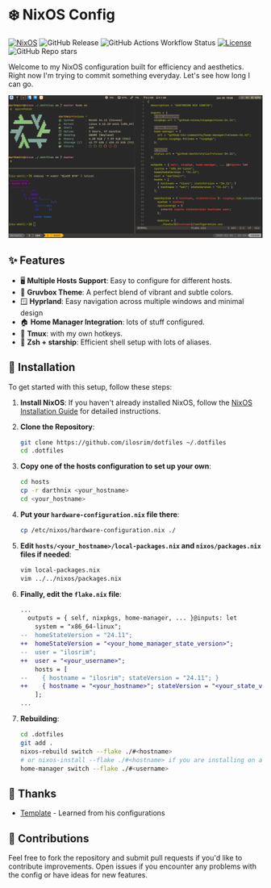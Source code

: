 # ❄️ NixOS Config

[![NixOS](https://img.shields.io/badge/NixOS-24.11-blue.svg)](https://nixos.org)
![GitHub Release](https://img.shields.io/github/v/release/ilosrim/dotfiles)
![GitHub Actions Workflow Status](https://img.shields.io/github/actions/workflow/status/ilosrim/dotfiles/test.yml)
[![License](https://img.shields.io/github/license/ilosrim/dotfiles)](./LICENSE)
![GitHub Repo stars](https://img.shields.io/github/stars/ilosrim/dotfiles)

Welcome to my NixOS configuration built for efficiency and aesthetics. Right now I'm trying to commit something everyday. Let's see how long I can go.

![screenshot](./screenshots/banner.png)

<!--
## File tree

```plaintext
.dotfiles/
├── home-manager/
│   ├── modules/
│   │   ├── bat.nix
│   │   ├── chromium.nix
│   │   ├── default.nix
│   │   ├── eza.nix
│   │   ├── git.nix
│   │   ├── helix.nix
│   │   ├── kitty.nix
│   │   ├── lazygit.nix
│   │   ├── neovim.nix
│   │   ├── qutebrowser.nix
│   │   ├── ranger.nix
│   │   ├── starship.nix
│   │   ├── stylix.nix
│   │   ├── tmux.nix
│   │   ├── zed.nix
│   │   └── zsh.nix
│   ├── home.nix
│   └── home-packages.nix
├── hosts/
│   ├── nixos/
│   │   ├── configuration.nix
│   │   ├── hardware-configuration.nix
│   │   └── local-packages.nix
│   └── wsl/
│       ├── configuration.nix
│       ├── hardware-configuration.nix
│       └── local-packages.nix
├── nixos/
│   └── modules/
│       ├── audio.nix
│       ├── bluetooth.nix
│       ├── boot.nix
│       ├── default.nix
│       ├── env.nix
│       ├── home-manager.nix
│       ├── kernel.nix
│       ├── mime.nix
│       ├── net.nix
│       ├── nh.nix
│       ├── nix.nix
│       ├── timezone.nix
│       ├── user.nix
│       └── zram.nix
├── flake.lock
└── flake.nix
```
-->

## ✨ Features

- 🖥️ **Multiple Hosts Support**: Easy to configure for different hosts.
- 🎨 **Gruvbox Theme**: A perfect blend of vibrant and subtle colors.
- 🪟 **Hyprland**: Easy navigation across multiple windows and minimal design
- 🏠 **Home Manager Integration**: lots of stuff configured.
- 🧇 **Tmux**: with my own hotkeys.
- 🌟 **Zsh + starship**: Efficient shell setup with lots of aliases.

## 🚀 Installation

To get started with this setup, follow these steps:

1. **Install NixOS**: If you haven't already installed NixOS, follow the [NixOS Installation Guide](https://nixos.org/manual/nixos/stable/#sec-installation) for detailed instructions.
2. **Clone the Repository**:

   ```bash
   git clone https://github.com/ilosrim/dotfiles ~/.dotfiles
   cd .dotfiles
   ```

3. **Copy one of the hosts configuration to set up your own**:

   ```bash
   cd hosts
   cp -r darthnix <your_hostname>
   cd <your_hostname>
   ```

4. **Put your `hardware-configuration.nix` file there**:

   ```bash
   cp /etc/nixos/hardware-configuration.nix ./
   ```

5. **Edit `hosts/<your_hostname>/local-packages.nix` and `nixos/packages.nix` files if needed**:

   ```bash
   vim local-packages.nix
   vim ../../nixos/packages.nix
   ```

6. **Finally, edit the `flake.nix` file**:

   ```diff
   ...
     outputs = { self, nixpkgs, home-manager, ... }@inputs: let
       system = "x86_64-linux";
   --  homeStateVersion = "24.11";
   ++  homeStateVersion = "<your_home_manager_state_version>";
   --  user = "ilosrim";
   ++  user = "<your_username>";
       hosts = [
   --    { hostname = "ilosrim"; stateVersion = "24.11"; }
   ++    { hostname = "<your_hostname>"; stateVersion = "<your_state_version>"; }
       ];
   ...
   ```

7. **Rebuilding**:

   ```bash
   cd .dotfiles
   git add .
   nixos-rebuild switch --flake ./#<hostname>
   # or nixos-install --flake ./#<hostname> if you are installing on a fresh system
   home-manager switch --flake ./#<username>
   ```

## 🫶 Thanks

- [Template](https://github.com/Andrey0189/nixos-config-reborn) - Learned from his configurations

## 🤝 Contributions

Feel free to fork the repository and submit pull requests if you'd like to contribute improvements. Open issues if you encounter any problems with the config or have ideas for new features.
